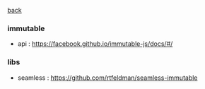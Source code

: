 [back](README.md)

### immutable
- api : https://facebook.github.io/immutable-js/docs/#/

### libs
- seamless : https://github.com/rtfeldman/seamless-immutable

